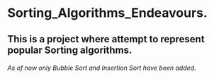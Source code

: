 # Sorting_Algorithms_Endeavours.
## This is a project where attempt to represent popular Sorting algorithms.
###### As of now only Bubble Sort and Insertion Sort have been added.
